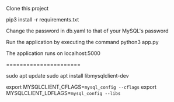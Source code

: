Clone this project

pip3 install -r requirements.txt

Change the password in db.yaml to that of your MySQL's password

Run the application by executing the command python3 app.py

The application runs on localhost:5000

======================

sudo apt update
sudo apt install libmysqlclient-dev

export MYSQLCLIENT_CFLAGS=`mysql_config --cflags`
export MYSQLCLIENT_LDFLAGS=`mysql_config --libs`

